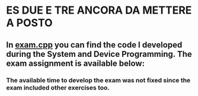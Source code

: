 # ES DUE E TRE ANCORA DA METTERE A POSTO

## In [exam.cpp](https://github.com/gioele-scaletta/Coding-Exams-Politecnico-di-Torino/blob/main/System_and_Device_Programming/exam.cpp) you can find the code I developed during the System and Device Programming. The exam assignment is available below:

### The available time to develop the exam was not fixed since the exam included other exercises too.